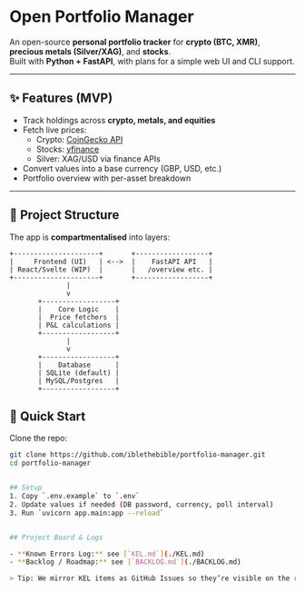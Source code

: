 # Open Portfolio Manager

An open-source **personal portfolio tracker** for **crypto (BTC, XMR)**, **precious metals (Silver/XAG)**, and **stocks**.  
Built with **Python + FastAPI**, with plans for a simple web UI and CLI support.  

---

## ✨ Features (MVP)

- Track holdings across **crypto, metals, and equities**
- Fetch live prices:
  - Crypto: [CoinGecko API](https://www.coingecko.com/en/api)
  - Stocks: [yfinance](https://pypi.org/project/yfinance/)
  - Silver: XAG/USD via finance APIs
- Convert values into a base currency (GBP, USD, etc.)
- Portfolio overview with per-asset breakdown

---

## 🧩 Project Structure

The app is **compartmentalised** into layers:

```
+---------------------+       +------------------+
|     Frontend (UI)   | <-->  |    FastAPI API   |
| React/Svelte (WIP)  |       |   /overview etc. |
+---------------------+       +------------------+
              |
              v
       +------------------+
       |    Core Logic    |
       |  Price fetchers  |
       | P&L calculations |
       +------------------+
              |
              v
       +------------------+
       |    Database      |
       | SQLite (default) |
       | MySQL/Postgres   |
       +------------------+
```


## 🚀 Quick Start

Clone the repo:
```bash
git clone https://github.com/iblethebible/portfolio-manager.git
cd portfolio-manager


## Setup
1. Copy `.env.example` to `.env`
2. Update values if needed (DB password, currency, poll interval)
3. Run `uvicorn app.main:app --reload`


## Project Board & Logs

- **Known Errors Log:** see [`KEL.md`](./KEL.md)
- **Backlog / Roadmap:** see [`BACKLOG.md`](./BACKLOG.md)

> Tip: We mirror KEL items as GitHub Issues so they’re visible on the repo and can be tracked in a Project board.
